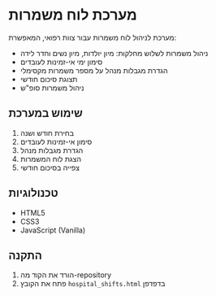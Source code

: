 # מערכת לוח משמרות

מערכת לניהול לוח משמרות עבור צוות רפואי, המאפשרת:
* ניהול משמרות לשלוש מחלקות: מיון יולדות, מיון נשים וחדר לידה
* סימון ימי אי-זמינות לעובדים
* הגדרת מגבלות מנהל על מספר משמרות מקסימלי
* תצוגת סיכום חודשי
* ניהול משמרות סופ"ש

## שימוש במערכת
1. בחירת חודש ושנה
2. סימון אי-זמינות לעובדים
3. הגדרת מגבלות מנהל
4. הצגת לוח המשמרות
5. צפייה בסיכום חודשי

## טכנולוגיות
* HTML5
* CSS3
* JavaScript (Vanilla)

## התקנה
1. הורד את הקוד מה-repository
2. פתח את הקובץ `hospital_shifts.html` בדפדפן 